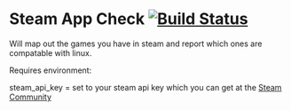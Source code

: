 # Steam App Check [![Build Status](https://travis-ci.org/moird/steam-app-check.svg)](https://travis-ci.org/moird/steam-app-check)
Will map out the games you have in steam and report which ones are compatable with linux.

Requires environment:

steam_api_key = set to your steam api key which you can get at the [Steam Community](http://steamcommunity.com/dev/apikey)


